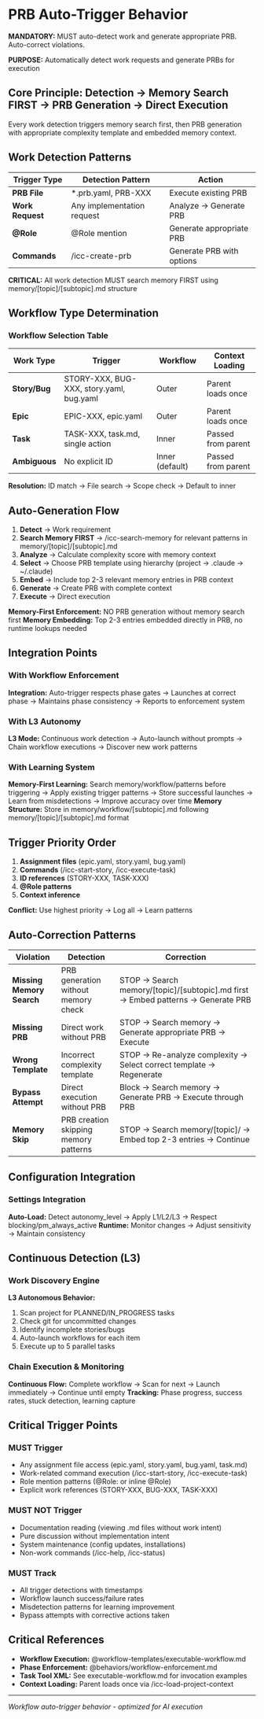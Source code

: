 # PRB Auto-Trigger Behavior

**MANDATORY:** MUST auto-detect work and generate appropriate PRB. Auto-correct violations.

**PURPOSE:** Automatically detect work requests and generate PRBs for execution

## Core Principle: Detection → Memory Search FIRST → PRB Generation → Direct Execution

Every work detection triggers memory search first, then PRB generation with appropriate complexity template and embedded memory context.

## Work Detection Patterns

| Trigger Type | Detection Pattern | Action |
|-------------|------------------|--------|
| **PRB File** | *.prb.yaml, PRB-XXX | Execute existing PRB |
| **Work Request** | Any implementation request | Analyze → Generate PRB |
| **@Role** | @Role mention | Generate appropriate PRB |
| **Commands** | /icc-create-prb | Generate PRB with options |

**CRITICAL:** All work detection MUST search memory FIRST using memory/[topic]/[subtopic].md structure

## Workflow Type Determination

### Workflow Selection Table

| Work Type | Trigger | Workflow | Context Loading |
|-----------|---------|----------|----------------|
| **Story/Bug** | STORY-XXX, BUG-XXX, story.yaml, bug.yaml | Outer | Parent loads once |
| **Epic** | EPIC-XXX, epic.yaml | Outer | Parent loads once |
| **Task** | TASK-XXX, task.md, single action | Inner | Passed from parent |
| **Ambiguous** | No explicit ID | Inner (default) | Passed from parent |

**Resolution:** ID match → File search → Scope check → Default to inner

## Auto-Generation Flow

1. **Detect** → Work requirement
2. **Search Memory FIRST** → /icc-search-memory for relevant patterns in memory/[topic]/[subtopic].md
3. **Analyze** → Calculate complexity score with memory context
4. **Select** → Choose PRB template using hierarchy (project → .claude → ~/.claude)
5. **Embed** → Include top 2-3 relevant memory entries in PRB context
6. **Generate** → Create PRB with complete context
7. **Execute** → Direct execution

**Memory-First Enforcement:** NO PRB generation without memory search first
**Memory Embedding:** Top 2-3 entries embedded directly in PRB, no runtime lookups needed

## Integration Points

### With Workflow Enforcement
**Integration:** Auto-trigger respects phase gates → Launches at correct phase → Maintains phase consistency → Reports to enforcement system

### With L3 Autonomy
**L3 Mode:** Continuous work detection → Auto-launch without prompts → Chain workflow executions → Discover new work patterns

### With Learning System
**Memory-First Learning:** Search memory/workflow/patterns before triggering → Apply existing trigger patterns → Store successful launches → Learn from misdetections → Improve accuracy over time
**Memory Structure:** Store in memory/workflow/[subtopic].md following memory/[topic]/[subtopic].md format

## Trigger Priority Order

1. **Assignment files** (epic.yaml, story.yaml, bug.yaml)
2. **Commands** (/icc-start-story, /icc-execute-task)
3. **ID references** (STORY-XXX, TASK-XXX)
4. **@Role patterns**
5. **Context inference**

**Conflict:** Use highest priority → Log all → Learn patterns

## Auto-Correction Patterns

| Violation | Detection | Correction |
|-----------|-----------|------------|
| **Missing Memory Search** | PRB generation without memory check | STOP → Search memory/[topic]/[subtopic].md first → Embed patterns → Generate PRB |
| **Missing PRB** | Direct work without PRB | STOP → Search memory → Generate appropriate PRB → Execute |
| **Wrong Template** | Incorrect complexity template | STOP → Re-analyze complexity → Select correct template → Regenerate |
| **Bypass Attempt** | Direct execution without PRB | Block → Search memory → Generate PRB → Execute through PRB |
| **Memory Skip** | PRB creation skipping memory patterns | STOP → Search memory/[topic]/ → Embed top 2-3 entries → Continue |

## Configuration Integration

### Settings Integration
**Auto-Load:** Detect autonomy_level → Apply L1/L2/L3 → Respect blocking/pm_always_active
**Runtime:** Monitor changes → Adjust sensitivity → Maintain consistency

## Continuous Detection (L3)

### Work Discovery Engine
**L3 Autonomous Behavior:**
1. Scan project for PLANNED/IN_PROGRESS tasks
2. Check git for uncommitted changes
3. Identify incomplete stories/bugs
4. Auto-launch workflows for each item
5. Execute up to 5 parallel tasks

### Chain Execution & Monitoring
**Continuous Flow:** Complete workflow → Scan for next → Launch immediately → Continue until empty
**Tracking:** Phase progress, success rates, stuck detection, learning capture

## Critical Trigger Points

### MUST Trigger
- Any assignment file access (epic.yaml, story.yaml, bug.yaml, task.md)
- Work-related command execution (/icc-start-story, /icc-execute-task)
- Role mention patterns (@Role: or inline @Role)
- Explicit work references (STORY-XXX, BUG-XXX, TASK-XXX)

### MUST NOT Trigger
- Documentation reading (viewing .md files without work intent)
- Pure discussion without implementation intent
- System maintenance (config updates, installations)
- Non-work commands (/icc-help, /icc-status)

### MUST Track
- All trigger detections with timestamps
- Workflow launch success/failure rates
- Misdetection patterns for learning improvement
- Bypass attempts with corrective actions taken

## Critical References

- **Workflow Execution:** @workflow-templates/executable-workflow.md
- **Phase Enforcement:** @behaviors/workflow-enforcement.md  
- **Task Tool XML:** See executable-workflow.md for invocation examples
- **Context Loading:** Parent loads once via /icc-load-project-context

---
*Workflow auto-trigger behavior - optimized for AI execution*